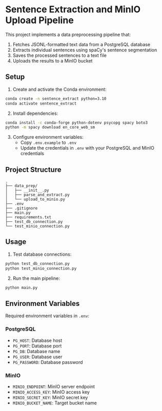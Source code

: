 # Sentence Extraction and MinIO Upload Pipeline

This project implements a data preprocessing pipeline that:
1. Fetches JSONL-formatted text data from a PostgreSQL database
2. Extracts individual sentences using spaCy's sentence segmentation
3. Saves the processed sentences to a text file
4. Uploads the results to a MinIO bucket

## Setup

1. Create and activate the Conda environment:
```bash
conda create -n sentence_extract python=3.10
conda activate sentence_extract
```

2. Install dependencies:
```bash
conda install -c conda-forge python-dotenv psycopg spacy boto3
python -m spacy download en_core_web_sm
```

3. Configure environment variables:
   - Copy `.env.example` to `.env`
   - Update the credentials in `.env` with your PostgreSQL and MinIO credentials

## Project Structure

```
.
├── data_prep/
│   ├── __init__.py
│   ├── parse_and_extract.py
│   └── upload_to_minio.py
├── .env
├── .gitignore
├── main.py
├── requirements.txt
├── test_db_connection.py
└── test_minio_connection.py
```

## Usage

1. Test database connections:
```bash
python test_db_connection.py
python test_minio_connection.py
```

2. Run the main pipeline:
```bash
python main.py
```

## Environment Variables

Required environment variables in `.env`:

### PostgreSQL
- `PG_HOST`: Database host
- `PG_PORT`: Database port
- `PG_DB`: Database name
- `PG_USER`: Database user
- `PG_PASSWORD`: Database password

### MinIO
- `MINIO_ENDPOINT`: MinIO server endpoint
- `MINIO_ACCESS_KEY`: MinIO access key
- `MINIO_SECRET_KEY`: MinIO secret key
- `MINIO_BUCKET_NAME`: Target bucket name 